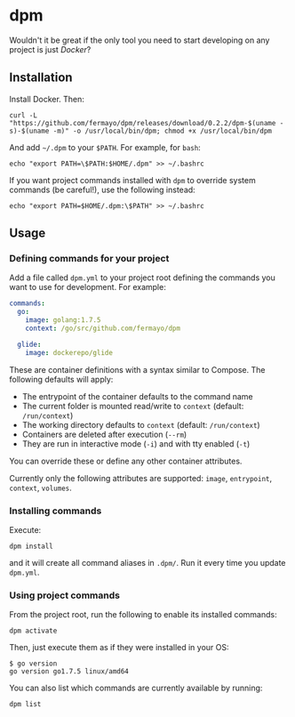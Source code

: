 # dpm

Wouldn't it be great if the only tool you need to start developing on any project is just _Docker_?

## Installation

Install Docker. Then:

    curl -L "https://github.com/fermayo/dpm/releases/download/0.2.2/dpm-$(uname -s)-$(uname -m)" -o /usr/local/bin/dpm; chmod +x /usr/local/bin/dpm

And add `~/.dpm` to your `$PATH`. For example, for `bash`:

    echo "export PATH=\$PATH:$HOME/.dpm" >> ~/.bashrc

If you want project commands installed with `dpm` to override system commands (be careful!), use the following instead:

    echo "export PATH=$HOME/.dpm:\$PATH" >> ~/.bashrc


## Usage

### Defining commands for your project

Add a file called `dpm.yml` to your project root defining the commands you want to use for development. For example:

```yaml
commands:
  go:
    image: golang:1.7.5
    context: /go/src/github.com/fermayo/dpm

  glide:
    image: dockerepo/glide
```

These are container definitions with a syntax similar to Compose. The following defaults will apply:
* The entrypoint of the container defaults to the command name
* The current folder is mounted read/write to `context` (default: `/run/context`)
* The working directory defaults to `context` (default: `/run/context`)
* Containers are deleted after execution (`--rm`)
* They are run in interactive mode (`-i`) and with tty enabled (`-t`)

You can override these or define any other container attributes.

Currently only the following attributes are supported: `image`, `entrypoint`, `context`, `volumes`.

### Installing commands

Execute:

    dpm install
    
and it will create all command aliases in `.dpm/`. Run it every time you update `dpm.yml`.


### Using project commands

From the project root, run the following to enable its installed commands:

    dpm activate

Then, just execute them as if they were installed in your OS:

    $ go version
    go version go1.7.5 linux/amd64

You can also list which commands are currently available by running:

    dpm list
